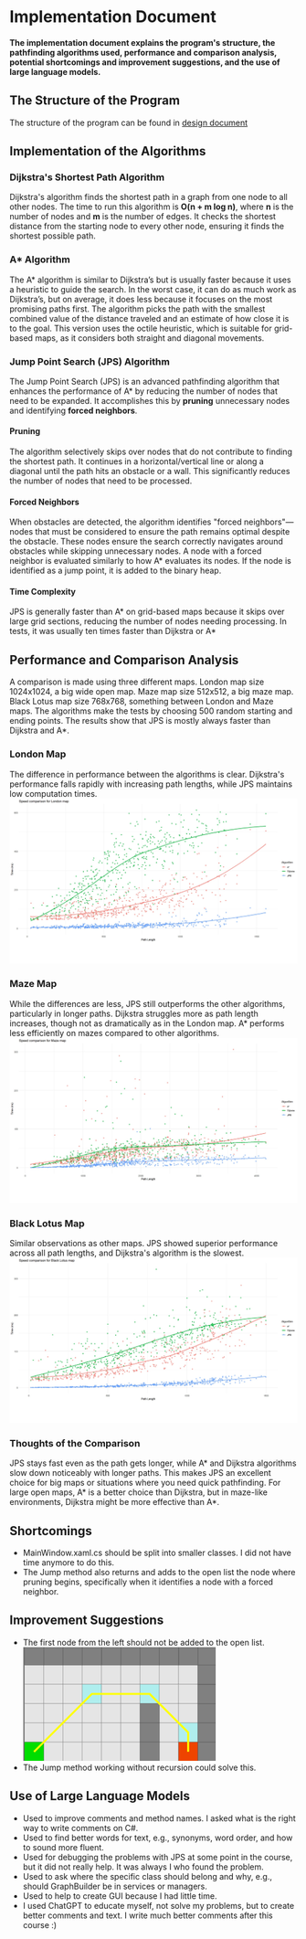 # Implementation Document

#### The implementation document explains the program's structure, the pathfinding algorithms used, performance and comparison analysis, potential shortcomings and improvement suggestions, and the use of large language models.

## The Structure of the Program

The structure of the program can be found in [design document](design_document.md)

## Implementation of the Algorithms

### Dijkstra's Shortest Path Algorithm
Dijkstra's algorithm finds the shortest path in a graph from one node to all other nodes. The time to run this algorithm is **O(n + m log n)**, where **n** is the number of nodes and **m** is the number of edges. It checks the shortest distance from the starting node to every other node, ensuring it finds the shortest possible path.

### A* Algorithm
The A* algorithm is similar to Dijkstra’s but is usually faster because it uses a heuristic to guide the search. In the worst case, it can do as much work as Dijkstra’s, but on average, it does less because it focuses on the most promising paths first. The algorithm picks the path with the smallest combined value of the distance traveled and an estimate of how close it is to the goal. This version uses the octile heuristic, which is suitable for grid-based maps, as it considers both straight and diagonal movements.

### Jump Point Search (JPS) Algorithm
The Jump Point Search (JPS) is an advanced pathfinding algorithm that enhances the performance of A* by reducing the number of nodes that need to be expanded. It accomplishes this by **pruning** unnecessary nodes and identifying **forced neighbors**.

#### Pruning
The algorithm selectively skips over nodes that do not contribute to finding the shortest path. It continues in a horizontal/vertical line or along a diagonal until the path hits an obstacle or a wall. This significantly reduces the number of nodes that need to be processed.

#### Forced Neighbors 
When obstacles are detected, the algorithm identifies "forced neighbors"—nodes that must be considered to ensure the path remains optimal despite the obstacle. These nodes ensure the search correctly navigates around obstacles while skipping unnecessary nodes. A node with a forced neighbor is evaluated similarly to how A* evaluates its nodes. If the node is identified as a jump point, it is added to the binary heap.

#### Time Complexity
JPS is generally faster than A* on grid-based maps because it skips over large grid sections, reducing the number of nodes needing processing. In tests, it was usually ten times faster than Dijkstra or A*

## Performance and Comparison Analysis
A comparison is made using three different maps. London map size 1024x1024, a big wide open map. Maze map size 512x512, a big maze map. Black Lotus map size 768x768, something between London and Maze maps. The algorithms make the tests by choosing 500 random starting and ending points. The results show that JPS is mostly always faster than Dijkstra and A*.

### London Map
The difference in performance between the algorithms is clear. Dijkstra's performance falls rapidly with increasing path lengths, while JPS maintains low computation times.
![](./Pics/LondonMapComparison.jpg)

### Maze Map
While the differences are less, JPS still outperforms the other algorithms, particularly in longer paths. Dijkstra struggles more as path length increases, though not as dramatically as in the London map. A* performs less efficiently on mazes compared to other algorithms.
![](./Pics/MazeMapComparison.jpg)

### Black Lotus Map
Similar observations as other maps. JPS showed superior performance across all path lengths, and Dijkstra's algorithm is the slowest.
![](./Pics/BlackLotusMapComparison.jpg)

### Thoughts of the Comparison
JPS stays fast even as the path gets longer, while A* and Dijkstra algorithms slow down noticeably with longer paths. This makes JPS an excellent choice for big maps or situations where you need quick pathfinding. For large open maps, A* is a better choice than Dijkstra, but in maze-like environments, Dijkstra might be more effective than A*.

## Shortcomings

- MainWindow.xaml.cs should be split into smaller classes. I did not have time anymore to do this.
- The Jump method also returns and adds to the open list the node where pruning begins, specifically when it identifies a node with a forced neighbor.

## Improvement Suggestions

- The first node from the left should not be added to the open list.
![](./Pics/my_jps.png)
- The Jump method working without recursion could solve this.


## Use of Large Language Models
- Used to improve comments and method names. I asked what is the right way to write comments on C#.
- Used to find better words for text, e.g., synonyms, word order, and how to sound more fluent.
- Used for debugging the problems with JPS at some point in the course, but it did not really help. It was always I who found the problem.
- Used to ask where the specific class should belong and why, e.g., should GraphBuilder be in services or managers.
- Used to help to create GUI because I had little time.
- I used ChatGPT to educate myself, not solve my problems, but to create better comments and text. I write much better comments after this course :)